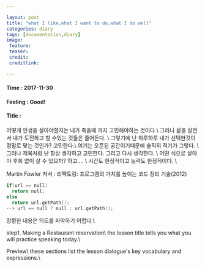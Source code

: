 ```yaml
---

layout: post
title: "what I like,what I want to do,what I do well"
categories: diary
tags: [documentation,diary]
image:
 feature:
 teaser:
 credit:
 creditlink:

---
```


#### Time : 2017-11-30
#### Feeling : Good!
#### Title :
어떻게 인생을 살아야할지는 내가 죽을때 까지 고민해야하는 것이다.\\
그러나 삶을 살면서 내가 도전하고 할 수있는 것들은 줄어든다. \\
그렇기에 난 하루하루 내가 선택한것이 정말로 맞는 것인가? 고민한다.\\
여기는 오픈된 공간이기때문에 솔직히 적기가 그렇다. \\
그러나 제목처럼 난 항상 생각하고 고민한다. 그리고 다시 생각한다. \\
어떤 식으로 살아야 후회 없이 살 수 있으까? 하고.... \\
시간도 한정적이고 능력도 한정적이다. \\


Martin Fowler 저서 : 리팩토링: 프로그램의 가치를 높이는 코드 정리 기술(2012)
~~~ c
if(url == null)
  return null;
else
  return url.getPath();
--> url == null ? null : url.getPath();
~~~
장황한 내용은 의도를 파악하기 어렵다.\\

step1. Making a Restaurant reservation\\
the lesson title tells you what you will practice speaking today.\\

Preview\\
these sections list the lesson dialogue's key vocabulary and expressions.\\
